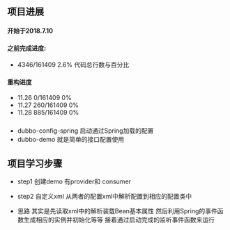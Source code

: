 
## 项目进展
#### 开始于2018.7.10
#### 之前完成进度:
- 4346/161409  2.6%  代码总行数与百分比
#### 重构进度
- 11.26  0/161409 0%
- 11.27  260/161409 0%
- 11.28  885/161409 0%
### 
- dubbo-config-spring 启动通过Spring加载的配置
- dubbo-demo 就是简单的接口配置使用


## 项目学习步骤
- step1 创建demo 有provider和 consumer
- step2 自定义xml 从两者的配置xml中解析配置到相应的配置类中


- 思路 其实是先读取xml中的解析装载Bean基本属性 然后利用Spring的事件函数生成相应的实例并初始化等等 接着通过启动完成的监听事件函数来运行